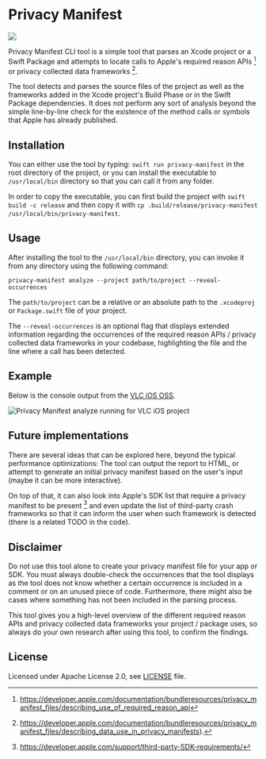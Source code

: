 # Privacy Manifest

<p align="left">
<img src="https://img.shields.io/badge/macOS_v13%2B-_?style=flat&logo=apple&label=platform">
</p>

Privacy Manifest CLI tool is a simple tool that parses an Xcode project or a
Swift Package and attempts to locate calls to Apple's required reason APIs [^1]
or privacy collected data frameworks [^2].

The tool detects and parses the source files of the project as well as the
frameworks added in the Xcode project's Build Phase or in the Swift Package
dependencies. It does not perform any sort of analysis beyond the simple
line-by-line check for the existence of the method calls or symbols that
Apple has already published.

## Installation

You can either use the tool by typing: `swift run privacy-manifest` in the root
directory of the project, or you can install the executable to `/usr/local/bin`
directory so that you can call it from any folder.

In order to copy the executable, you can first build the project with
`swift build -c release` and then copy it with
`cp .build/release/privacy-manifest /usr/local/bin/privacy-manifest`.

## Usage

After installing the tool to the `/usr/local/bin` directory, you can invoke it
from any directory using the following command:

```
privacy-manifest analyze --project path/to/project --reveal-occurrences
```

The `path/to/project` can be a relative or an absolute path to the `.xcodeproj`
or `Package.swift` file of your project.

The `--reveal-occurrences` is an optional flag that displays extended information
regarding the occurrences of the required reason APIs / privacy collected data
frameworks in your codebase, highlighting the file and the line where a call has
been detected.

## Example

Below is the console output from the [VLC iOS OSS](https://github.com/videolan/vlc-ios).

![Privacy Manifest analyze running for VLC iOS project](https://raw.githubusercontent.com/stelabouras/privacy-manifest/main/.github/privacymanifest-vlc.gif)

## Future implementations

There are several ideas that can be explored here, beyond the typical performance
optimizations: The tool can output the report to HTML, or attempt to generate
an initial privacy manifest based on the user's input (maybe it can be more
interactive).

On top of that, it can also look into Apple's SDK list that require a privacy
manifest to be present [^3] and even update the list of third-party crash
frameworks so that it can inform the user when such framework is detected
(there is a related TODO in the code).

## Disclaimer

Do not use this tool alone to create your privacy manifest file for your app or
SDK. You must always double-check the occurrences that the tool displays as the
tool does not know whether a certain occurrence is included in a comment or on
an unused piece of code. Furthermore, there might also be cases where something
has not been included in the parsing process.

This tool gives you a high-level overview of the different required reason APIs
and privacy collected data frameworks your project / package uses, so always do
your own research after using this tool, to confirm the findings.

## License

Licensed under Apache License 2.0, see [LICENSE](LICENSE) file.

[^1]: https://developer.apple.com/documentation/bundleresources/privacy_manifest_files/describing_use_of_required_reason_api
[^2]: https://developer.apple.com/documentation/bundleresources/privacy_manifest_files/describing_data_use_in_privacy_manifests).
[^3]: https://developer.apple.com/support/third-party-SDK-requirements/
